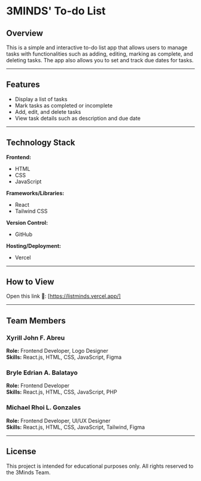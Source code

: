 # 3MINDS' To-do List

## Overview
This is a simple and interactive to-do list app that allows users to manage tasks with functionalities such as adding, editing, marking as complete, and deleting tasks. The app also allows you to set and track due dates for tasks.

---

## Features
- Display a list of tasks
- Mark tasks as completed or incomplete
- Add, edit, and delete tasks
- View task details such as description and due date

---

## Technology Stack

**Frontend:**  
- HTML  
- CSS  
- JavaScript  

**Frameworks/Libraries:**  
- React  
- Tailwind CSS  

**Version Control:**  
- GitHub  

**Hosting/Deployment:**  
- Vercel

---

## How to View

Open this link 🔗: 
[https://listminds.vercel.app/]

---

## Team Members

### Xyrill John F. Abreu
**Role:** Frontend Developer, Logo Designer  
**Skills:** React.js, HTML, CSS, JavaScript, Figma

### Bryle Edrian A. Balatayo  
**Role:** Frontend Developer  
**Skills:** React.js, HTML, CSS, JavaScript, PHP

### Michael Rhoi L. Gonzales  
**Role:** Frontend Developer, UI/UX Designer  
**Skills:** React.js, HTML, CSS, JavaScript, Tailwind, Figma

---

## License

This project is intended for educational purposes only.
All rights reserved to the 3Minds Team.
